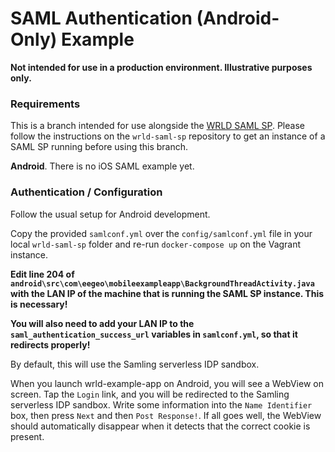 # SAML Authentication (Android-Only) Example

**Not intended for use in a production environment. Illustrative purposes only.**

### Requirements

This is a branch intended for use alongside the [WRLD SAML SP](https://github.com/wrld3d/wrld-saml-sp). 
Please follow the instructions on the `wrld-saml-sp` repository to get an instance of a SAML SP running before using this branch.

**Android**. There is no iOS SAML example yet.

### Authentication / Configuration

Follow the usual setup for Android development.

Copy the provided `samlconf.yml` over the `config/samlconf.yml` file in your local `wrld-saml-sp` folder and re-run `docker-compose up` on the Vagrant instance.

**Edit line 204 of `android\src\com\eegeo\mobileexampleapp\BackgroundThreadActivity.java` with the LAN IP of the machine that is running the SAML SP instance. This is necessary!**

**You will also need to add your LAN IP to the `saml_authentication_success_url` variables in `samlconf.yml`, so that it redirects properly!**

By default, this will use the Samling serverless IDP sandbox. 

When you launch wrld-example-app on Android, you will see a WebView on screen. Tap the `Login` link, and you will be redirected to the Samling serverless IDP sandbox. Write some information into the `Name Identifier` box, then press `Next` and then `Post Response!`. If all goes well, the WebView should automatically disappear when it detects that the correct cookie is present.